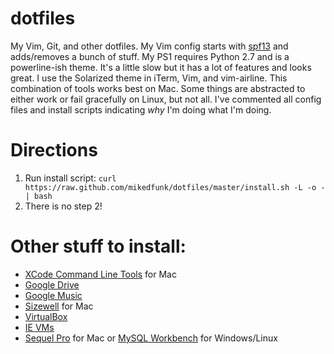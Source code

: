 # dotfiles

My Vim, Git, and other dotfiles. My Vim config starts with [spf13](https://github.com/spf13/spf13-vim) and adds/removes a bunch of stuff. My PS1 requires Python 2.7 and is a powerline-ish theme. It's a little slow but it has a lot of features and looks great. I use the Solarized theme in iTerm, Vim, and vim-airline. This combination of tools works best on Mac. Some things are abstracted to either work or fail gracefully on Linux, but not all. I've commented all config files and install scripts indicating *why* I'm doing what I'm doing.

# Directions

1. Run install script: ```curl https://raw.github.com/mikedfunk/dotfiles/master/install.sh -L -o - | bash```
2. There is no step 2!

# Other stuff to install:

* [XCode Command Line Tools](https://developer.apple.com/downloads/index.action) for Mac
* [Google Drive](https://tools.google.com/dlpage/drive)
* [Google Music](https://support.google.com/googleplay/answer/1229970?hl=en)
* [Sizewell](http://sizewellplugin.com/) for Mac
* [VirtualBox](http://virtualbox.org)
* [IE VMs](https://github.com/xdissent/ievms)
* [Sequel Pro](http://www.sequelpro.com/) for Mac or [MySQL Workbench](http://dev.mysql.com/downloads/tools/workbench/) for Windows/Linux

